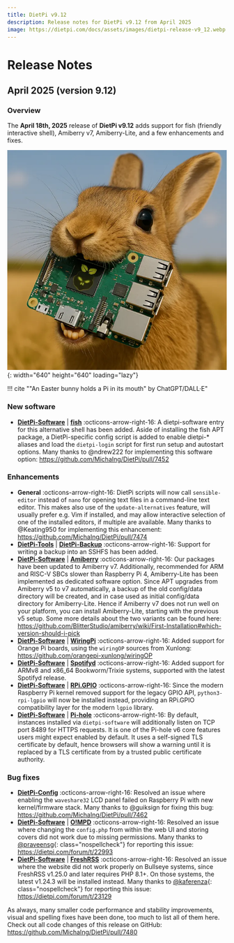 ```yaml
---
title: DietPi v9.12
description: Release notes for DietPi v9.12 from April 2025
image: https://dietpi.com/docs/assets/images/dietpi-release-v9_12.webp
---
```


# Release Notes

## April 2025 (version 9.12)

### Overview

The **April 18th, 2025** release of **DietPi v9.12** adds support for fish (friendly interactive shell), Amiberry v7, Amiberry-Lite, and a few enhancements and fixes.

![ChatGPT generated Easter bunny Pi](../assets/images/dietpi-release-v9_12.webp "Easter bunny with Raspberry Pi"){: width="640" height="640" loading="lazy"}

!!! cite "\"An Easter bunny holds a Pi in its mouth\" by ChatGPT/DALL·E"

### New software

- [**DietPi-Software**](../dietpi_tools/software_installation.md#dietpi-software) | [**fish**](../software/system_software.md#fish) :octicons-arrow-right-16: A dietpi-software entry for this alternative shell has been added. Aside of installing the fish APT package, a DietPi-specific config script is added to enable dietpi-* aliases and load the `dietpi-login` script for first run setup and autostart options. Many thanks to @ndrew222 for implementing this software option: <https://github.com/MichaIng/DietPi/pull/7452>

### Enhancements

- **General** :octicons-arrow-right-16: DietPi scripts will now call `sensible-editor` instead of `nano` for opening text files in a command-line text editor. This makes also use of the `update-alternatives` feature, will usually prefer e.g. Vim if installed, and may allow interactive selection of one of the installed editors, if multiple are available. Many thanks to @Keating950 for implementing this enhancement: <https://github.com/MichaIng/DietPi/pull/7474>
- [**DietPi-Tools**](../dietpi_tools.md) | [**DietPi-Backup**](../dietpi_tools/system_maintenance.md/#dietpi-backup-backuprestore) :octicons-arrow-right-16: Support for writing a backup into an SSHFS has been added.
- [**DietPi-Software**](../dietpi_tools/software_installation.md#dietpi-software) | [**Amiberry**](../software/gaming.md#amiberry) :octicons-arrow-right-16: Our packages have been updated to Amiberry v7. Additionally, recommended for ARM and RISC-V SBCs slower than Raspberry Pi 4, Amiberry-Lite has been implemented as dedicated software option. Since APT upgrades from Amiberry v5 to v7 automatically, a backup of the old config/data directory will be created, and in case used as initial config/data directory for Amiberry-Lite. Hence if Amiberry v7 does not run well on your platform, you can install Amiberry-Lite, starting with the previous v5 setup. Some more details about the two variants can be found here: <https://github.com/BlitterStudio/amiberry/wiki/First-Installation#which-version-should-i-pick>
- [**DietPi-Software**](../dietpi_tools/software_installation.md#dietpi-software) | [**WiringPi**](../software/hardware_projects.md#wiringpi) :octicons-arrow-right-16: Added support for Orange Pi boards, using the `wiringOP` sources from Xunlong: <https://github.com/orangepi-xunlong/wiringOP>
- [**DietPi-Software**](../dietpi_tools/software_installation.md#dietpi-software) | [**Spotifyd**](../software/media.md#spotifyd) :octicons-arrow-right-16: Added support for ARMv8 and x86_64 Bookworm/Trixie systems, supported with the latest Spotifyd release.
- [**DietPi-Software**](../dietpi_tools/software_installation.md#dietpi-software) | [**RPi.GPIO**](../software/hardware_projects.md#rpigpio) :octicons-arrow-right-16: Since the modern Raspberry Pi kernel removed support for the legacy GPIO API, `python3-rpi-lgpio` will now be installed instead, providing an RPi.GPIO compatibility layer for the modern `lgpio` library.
- [**DietPi-Software**](../dietpi_tools/software_installation.md#dietpi-software) | [**Pi-hole**](../software/dns_servers.md#pi-hole) :octicons-arrow-right-16: By default, instances installed via `dietpi-software` will additionally listen on TCP port 8489 for HTTPS requests. It is one of the Pi-hole v6 core features users might expect enabled by default. It uses a self-signed TLS certificate by default, hence browsers will show a warning until it is replaced by a TLS certificate from by a trusted public certificate authority.

### Bug fixes

- [**DietPi-Config**](../dietpi_tools/system_configuration.md#dietpi-config) :octicons-arrow-right-16: Resolved an issue where enabling the `waveshare32` LCD panel failed on Raspberry Pi with new kernel/firmware stack. Many thanks to @guiksign for fixing this bug: <https://github.com/MichaIng/DietPi/pull/7462>
- [**DietPi-Software**](../dietpi_tools/software_installation.md#dietpi-software) | [**O!MPD**](../software/media.md#ompd) :octicons-arrow-right-16: Resolved an issue where changing the `config.php` from within the web UI and storing covers did not work due to missing permissions. Many thanks to [@praveensg](https://dietpi.com/forum/u/praveensg){: class="nospellcheck"} for reporting this issue: <https://dietpi.com/forum/t/22993>
- [**DietPi-Software**](../dietpi_tools/software_installation.md#dietpi-software) | [**FreshRSS**](../software/social.md#freshrss) :octicons-arrow-right-16: Resolved an issue where the website did not work properly on Bullseye systems, since FreshRSS v1.25.0 and later requires PHP 8.1+. On those systems, the latest v1.24.3 will be installed instead. Many thanks to [@kaferenza](https://dietpi.com/forum/u/kaferenza){: class="nospellcheck"} for reporting this issue: <https://dietpi.com/forum/t/23129>

As always, many smaller code performance and stability improvements, visual and spelling fixes have been done, too much to list all of them here. Check out all code changes of this release on GitHub: <https://github.com/MichaIng/DietPi/pull/7480>

